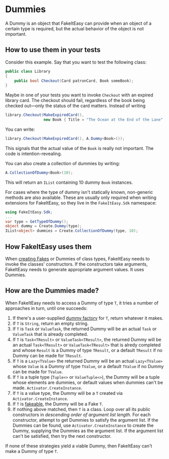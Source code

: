 # Dummies

A Dummy is an object that FakeItEasy can provide when an object of a
certain type is required, but the actual behavior of the object is not
important.

## How to use them in your tests

Consider this example. Say that you want to test the following class:

```csharp
public class Library
{
    public bool Checkout(Card patronCard, Book someBook);
}
```

Maybe in one of your tests you want to invoke `Checkout` with an
expired library card. The checkout should fail, regardless of the book
being checked out&mdash;only the status of the card matters. Instead
of writing

```csharp
library.Checkout(MakeExpiredCard(),
                 new Book { Title = "The Ocean at the End of the Lane" } );
```

You can write:

```csharp
library.Checkout(MakeExpiredCard(), A.Dummy<Book>());
```

This signals that the actual value of the `Book` is really not
important. The code is intention-revealing.

You can also create a collection of dummies by writing:

```csharp
A.CollectionOfDummy<Book>(10);
```

This will return an `IList` containing 10 dummy `Book` instances.

For cases where the type of dummy isn't statically known, non-generic methods are also available. These are usually only required when writing extensions for FakeItEasy, so they live in the `FakeItEasy.Sdk` namespace:
```csharp
using FakeItEasy.Sdk;
...
var type = GetTypeOfDummy();
object dummy = Create.Dummy(type);
IList<object> dummies = Create.CollectionOfDummy(type, 10);
```

## How FakeItEasy uses them

When [creating Fakes](creating-fakes.md) or Dummies of class types,
FakeItEasy needs to invoke the classes' constructors. If the
constructors take arguments, FakeItEasy needs to generate appropriate
argument values. It uses Dummies.

## How are the Dummies made?

When FakeItEasy needs to access a Dummy of type `T`, it tries a number
of approaches in turn, until one succeeds:

1. If there's a user-supplied
  [dummy factory](custom-dummy-creation.md) for `T`,
  return whatever it makes.
1. If `T` is `String`, return an empty string.
1. If `T` is `Task` or `ValueTask`, the returned Dummy will be an actual `Task` or `ValueTask`
   that is already completed.
1. If `T` is `Task<TResult>` or `ValueTask<TResult>`, the returned Dummy will be an actual
  `Task<TResult>` or `ValueTask<TResult>` that is alredy completed and whose `Result` is a
  Dummy of type `TResult`, or a default `TResult` if no  Dummy can be made for `TResult`.
1. If `T` is a `Lazy<TValue>` the returned Dummy will be an actual
  `Lazy<TValue>` whose `Value` is a Dummy of type
  `TValue`, or a default `TValue` if no Dummy can be made
  for `TValue`.
1. If `T` is a tuple type (`Tuple<>` or `ValueTuple<>`), the Dummy will
be a tuple whose elements are dummies, or default values when dummies
can't be made.
  `Activator.CreateInstance`.
1. If `T` is a value type, the Dummy will be a `T` created via
  `Activator.CreateInstance`.
1. If `T` is [fakeable](what-can-be-faked.md), the Dummy will be a
  Fake `T`.
1. If nothing above matched, then `T` is a class. Loop over all its
  public constructors in _descending order of argument list length_.
  For each constructor, attempt to get Dummies to satisfy the argument
  list. If the Dummies can be found, use `Activator.CreateInstance` to
  create the Dummy, supplying the Dummies as the argument list. If the
  argument list can't be satisfied, then try the next constructor.

If none of these strategies yield a viable Dummy, then FakeItEasy
can't make a Dummy of type `T`.
